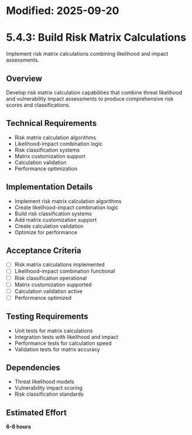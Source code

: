 # Modified: 2025-09-20

# 5.4.3: Build Risk Matrix Calculations

Implement risk matrix calculations combining likelihood and impact assessments.

## Overview
Develop risk matrix calculation capabilities that combine threat likelihood and vulnerability impact assessments to produce comprehensive risk scores and classifications.

## Technical Requirements
- Risk matrix calculation algorithms
- Likelihood-impact combination logic
- Risk classification systems
- Matrix customization support
- Calculation validation
- Performance optimization

## Implementation Details
- Implement risk matrix calculation algorithms
- Create likelihood-impact combination logic
- Build risk classification systems
- Add matrix customization support
- Create calculation validation
- Optimize for performance

## Acceptance Criteria
- [ ] Risk matrix calculations implemented
- [ ] Likelihood-impact combination functional
- [ ] Risk classification operational
- [ ] Matrix customization supported
- [ ] Calculation validation active
- [ ] Performance optimized

## Testing Requirements
- Unit tests for matrix calculations
- Integration tests with likelihood and impact
- Performance tests for calculation speed
- Validation tests for matrix accuracy

## Dependencies
- Threat likelihood models
- Vulnerability impact scoring
- Risk classification standards

## Estimated Effort
**6-8 hours**
